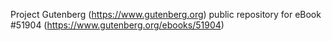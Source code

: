 Project Gutenberg (https://www.gutenberg.org) public repository for
eBook #51904 (https://www.gutenberg.org/ebooks/51904)
